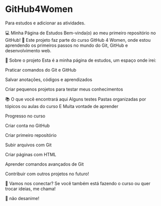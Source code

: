 # GitHub4Women
Para estudos e adicionar as atividades. 

💻 Minha Página de Estudos Bem-vinda(o) ao meu primeiro repositório no GitHub! 🌟 Este projeto faz parte do curso GitHub 4 Women, onde estou aprendendo os primeiros passos no mundo do Git, GitHub e desenvolvimento web.

🚀 Sobre o projeto Esta é a minha página de estudos, um espaço onde irei:

Praticar comandos do Git e GitHub

Salvar anotações, códigos e aprendizados

Criar pequenos projetos para testar meus conhecimentos

📚 O que você encontrará aqui Alguns testes Pastas organizadas por tópicos ou aulas do curso E Muita vontade de aprender

Progresso no curso

Criar conta no GitHub

Criar primeiro repositório

Subir arquivos com Git

Criar páginas com HTML

Aprender comandos avançados de Git

Contribuir com outros projetos no futuro!

🤝 Vamos nos conectar? Se você também está fazendo o curso ou quer trocar ideias, me chama!

🚀 não desanime!
